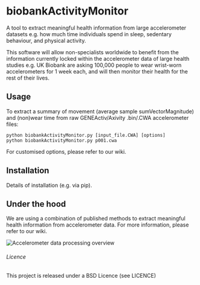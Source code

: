 biobankActivityMonitor
======================

A tool to extract meaningful health information from large accelerometer datasets e.g. how much time individuals spend in sleep, sedentary behaviour, and physical activity.

This software will allow non-specialists worldwide to benefit from the information currently locked within the accelerometer data of large health studies e.g. UK Biobank are asking 100,000 people to wear wrist-worn accelerometers for 1 week each, and will then monitor their health for the rest of their lives.


<h2>Usage</h2>
To extract a summary of movement (average sample sumVectorMagnitude) and (non)wear time from raw GENEActiv/Axivity .bin/.CWA accelerometer files:

```
python biobankActivityMonitor.py [input_file.CWA] [options]
python biobankActivityMonitor.py p001.cwa
```

For customised options, please refer to our wiki.


<h2>Installation</h2>
Details of installation (e.g. via pip).


<h2>Under the hood</h2>
We are using a combination of published methods to extract meaningful health information from accelerometer data. For more information, please refer to our wiki.

![Accelerometer data processing overview](http://users.fmrib.ox.ac.uk/~adoherty/accProcessingOverview.png)


<h6>Licence</h6>
This project is released under a BSD Licence (see LICENCE)
